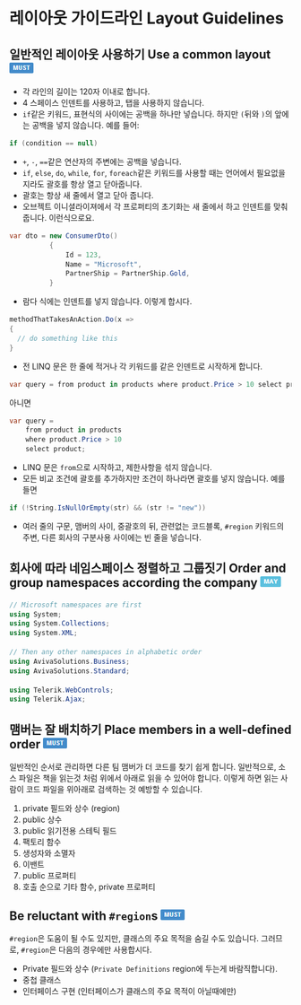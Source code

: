 # 레이아웃 가이드라인 Layout Guidelines #

## 일반적인 레이아웃 사용하기 Use a common layout ![](imgs/must.png) ##

* 각 라인의 길이는 120자 이내로 합니다.
* 4 스페이스 인덴트를 사용하고, 탭을 사용하지 않습니다.
* `if`같은 키워드, 표현식의 사이에는 공백을 하나만 넣습니다. 하지만 `(`뒤와
  `)`의 앞에는 공백을 넣지 않습니다. 예를 들어:

```c#
if (condition == null)
```

* `+`, `-`, `==`같은 연산자의 주변에는 공백을 넣습니다.
* `if`, `else`, `do`, `while`, `for`, `foreach`같은 키워드를 사용할 때는
  언어에서 필요없을지라도 괄호를 항상 열고 닫아줍니다.
* 괄호는 항상 새 줄에서 열고 닫아 줍니다.
* 오브젝트 이니셜라이져에서 각 프로퍼티의 초기화는 새 줄에서 하고 인덴트를
  맞춰줍니다. 이런식으로요.

```c#
var dto = new ConsumerDto()
          {
              Id = 123,
              Name = "Microsoft",
              PartnerShip = PartnerShip.Gold,
          }
```

* 람다 식에는 인덴트를 넣지 않습니다. 이렇게 합시다.

```c#
methodThatTakesAnAction.Do(x =>
{
  // do something like this 
}
```

* 전 LINQ 문은 한 줄에 적거나 각 키워드를 같은 인덴트로 시작하게 합니다.

```c#
var query = from product in products where product.Price > 10 select product;
```

아니면

```c#
var query =
    from product in products
    where product.Price > 10
    select product;
```

* LINQ 문은 `from`으로 시작하고, 제한사항을 섞지 않습니다.
* 모든 비교 조건에 괄호를 추가하지만 조건이 하나라면 괄호를 넣지 않습니다. 예를 들면

```c#
if (!String.IsNullOrEmpty(str) && (str != "new"))
```

* 여러 줄의 구문, 맴버의 사이, 중괄호의 뒤, 관련없는 코드블록, `#region`
  키워드의 주변, 다른 회사의 구분사용 사이에는 빈 줄을 넣습니다.


## 회사에 따라 네임스페이스 정렬하고 그룹짓기 Order and group namespaces according the company ![](imgs/may.png) ##

```c#
// Microsoft namespaces are first
using System;
using System.Collections;
using System.XML;
 
// Then any other namespaces in alphabetic order
using AvivaSolutions.Business;
using AvivaSolutions.Standard;

using Telerik.WebControls;
using Telerik.Ajax;
```


## 맴버는 잘 배치하기 Place members in a well-defined order ![](imgs/must.png) ##

일반적인 순서로 관리하면 다른 팀 맴버가 더 코드를 찾기 쉽게 합니다. 일반적으로,
소스 파일은 책을 읽는것 처럼 위에서 아래로 읽을 수 있어야 합니다. 이렇게 하면
읽는 사람이 코드 파일을 위아래로 검색하는 것 예방할 수 있습니다.

1.	private 필드와 상수 (region)
2.	public 상수
3.	public 읽기전용 스테틱 필드
4.	팩토리 함수
5.	생성자와 소멸자
6.	이밴트
7.	public 프로퍼티
8.	호출 순으로 기타 함수, private 프로퍼티


## Be reluctant with `#region`s ![](imgs/must.png) ##

`#region`은 도움이 될 수도 있지만, 클래스의 주요 목적을 숨길 수도 있습니다. 그러므로, `#region`은 다음의 경우에만 사용합시다.

* Private 필드와 상수 (`Private Definitions` region에 두는게 바람직합니다).
* 중첩 클래스
* 인터페이스 구현 (인터페이스가 클래스의 주요 목적이 아닐때에만)

